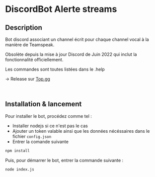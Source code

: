 # DiscordBot Alerte streams

## Description
Bot discord associant un channel écrit pour chaque channel vocal à la manière de Teamspeak.

Obsolète depuis la mise à jour Discord de Juin 2022 qui inclut la fonctionnalité officiellement.

Les commandes sont toutes listées dans le .help

-> Release sur [Top.gg](https://top.gg/fr/bot/934879505103847444)

<br>

## Installation & lancement

Pour installer le bot, procédez comme tel :
- Installer nodejs si ce n'est pas le cas
- Ajouter un token valable ainsi que les données nécéssaires dans le fichier `config.json` 
- Entrer la comande suivante

```bash
npm install
```

Puis, pour démarrer le bot, entrer la commande suivante :
```bash
node index.js
```